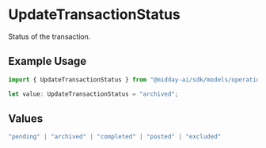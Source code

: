 # UpdateTransactionStatus

Status of the transaction.

## Example Usage

```typescript
import { UpdateTransactionStatus } from "@midday-ai/sdk/models/operations";

let value: UpdateTransactionStatus = "archived";
```

## Values

```typescript
"pending" | "archived" | "completed" | "posted" | "excluded"
```